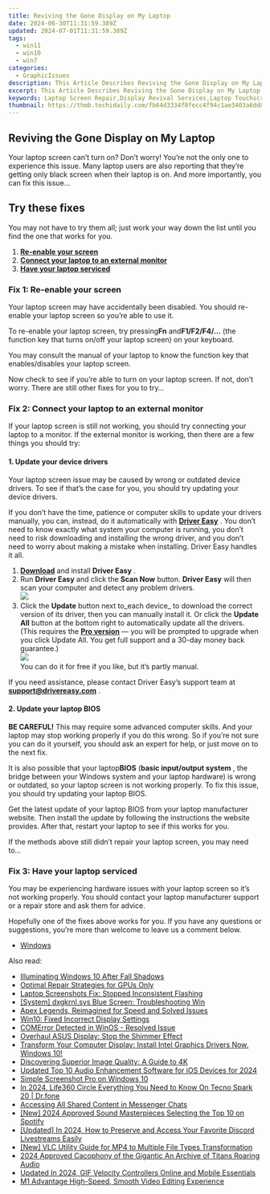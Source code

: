 ```yaml
---
title: Reviving the Gone Display on My Laptop
date: 2024-06-30T11:31:59.389Z
updated: 2024-07-01T11:31:59.389Z
tags:
  - win11
  - win10
  - win7
categories:
  - GraphicIssues
description: This Article Describes Reviving the Gone Display on My Laptop
excerpt: This Article Describes Reviving the Gone Display on My Laptop
keywords: Laptop Screen Repair,Display Revival Services,Laptop Touchscreen Fixes,Warranty-Free Laptop Repair,Affordable Display Replacement,DIY Laptop Screen Fixes,Laptop Display Repair Guides
thumbnail: https://thmb.techidaily.com/fb64d3334f8fecc4f94c1ae3403a6dd894e812df5486b2d51ee08c850ba80fdd.jpg
---
```


## Reviving the Gone Display on My Laptop

 Your laptop screen can’t turn on? Don’t worry! You’re not the only one to experience this issue. Many laptop users are also reporting that they’re getting only black screen when their laptop is on. And more importantly, you can fix this issue…

## Try these fixes

 You may not have to try them all; just work your way down the list until you find the one that works for you.

1. [**Re-enable your screen**](#a)
2. [**Connect your laptop to an external monitor**](#b)
3. [**Have your laptop serviced**](#c)

### Fix 1: Re-enable your screen

 Your laptop screen may have accidentally been disabled. You should re-enable your laptop screen so you’re able to use it.

 To re-enable your laptop screen, try pressing**Fn** and**F1/F2/F4/…** (the function key that turns on/off your laptop screen) on your keyboard.

 You may consult the manual of your laptop to know the function key that enables/disables your laptop screen.

 Now check to see if you’re able to turn on your laptop screen. If not, don’t worry. There are still other fixes for you to try…

### Fix 2: Connect your laptop to an external monitor

 If your laptop screen is still not working, you should try connecting your laptop to a monitor. If the external monitor is working, then there are a few things you should try:

#### 1\. Update your device drivers

 Your laptop screen issue may be caused by wrong or outdated device drivers. To see if that’s the case for you, you should try updating your device drivers.

 If you don’t have the time, patience or computer skills to update your drivers manually, you can, instead, do it automatically with **[Driver Easy](https://tools.techidaily.com/drivereasy/download/)**  . You don’t need to know exactly what system your computer is running, you don’t need to risk downloading and installing the wrong driver, and you don’t need to worry about making a mistake when installing. Driver Easy handles it all.

1. [**Download**](https://tools.techidaily.com/drivereasy/download/) and install **Driver Easy** .
2. Run **Driver Easy** and click the **Scan Now** button. **Driver Easy**  will then scan your computer and detect any problem drivers.  
![](https://images.drivereasy.com/wp-content/uploads/2018/10/img_5bd0366bd75a4.jpg)
3. Click the **Update**  button next to_each device_ to download the correct version of its driver, then you can manually install it. Or click the **Update All**  button at the bottom right to automatically update all the drivers. (This requires the **[Pro version](https://tools.techidaily.com/drivereasy/download/)**  — you will be prompted to upgrade when you click Update All. You get full support and a 30-day money back guarantee.)  
![](https://images.drivereasy.com/wp-content/uploads/2018/12/img_5c14afed043cd.jpg)  
 You can do it for free if you like, but it’s partly manual.

 If you need assistance, please contact Driver Easy’s support team at **[support@drivereasy.com](mailto:support@drivereasy.com)**  .

#### 2\. Update your laptop BIOS

**BE CAREFUL!** This may require some advanced computer skills. And your laptop may stop working properly if you do this wrong. So if you’re not sure you can do it yourself, you should ask an expert for help, or just move on to the next fix.

 It is also possible that your laptop**BIOS** (**basic input/output system** , the bridge between your Windows system and your laptop hardware) is wrong or outdated, so your laptop screen is not working properly. To fix this issue, you should try updating your laptop BIOS.

 Get the latest update of your laptop BIOS from your laptop manufacturer website. Then install the update by following the instructions the website provides. After that, restart your laptop to see if this works for you.

 If the methods above still didn’t repair your laptop screen, you may need to…

### Fix 3: Have your laptop serviced

 You may be experiencing hardware issues with your laptop screen so it’s not working properly. You should contact your laptop manufacturer support or a repair store and ask them for advice.

 Hopefully one of the fixes above works for you. If you have any questions or suggestions, you’re more than welcome to leave us a comment below.

* [Windows](https://tools.techidaily.com/drivereasy/download/)

<ins class="adsbygoogle"
     style="display:block"
     data-ad-format="autorelaxed"
     data-ad-client="ca-pub-7571918770474297"
     data-ad-slot="1223367746"></ins>



<ins class="adsbygoogle"
     style="display:block"
     data-ad-client="ca-pub-7571918770474297"
     data-ad-slot="8358498916"
     data-ad-format="auto"
     data-full-width-responsive="true"></ins>

<span class="atpl-alsoreadstyle">Also read:</span>
<div><ul>
<li><a href="https://graphic-issues.techidaily.com/illuminating-windows-10-after-fall-shadows/"><u>Illuminating Windows 10 After Fall Shadows</u></a></li>
<li><a href="https://graphic-issues.techidaily.com/optimal-repair-strategies-for-gpus-only/"><u>Optimal Repair Strategies for GPUs Only</u></a></li>
<li><a href="https://graphic-issues.techidaily.com/laptop-screenshots-fix-stopped-inconsistent-flashing/"><u>Laptop Screenshots Fix: Stopped Inconsistent Flashing</u></a></li>
<li><a href="https://graphic-issues.techidaily.com/system-dxgkrnlsys-blue-screen-troubleshooting-win/"><u>[System] dxgkrnl.sys Blue Screen: Troubleshooting Win</u></a></li>
<li><a href="https://graphic-issues.techidaily.com/apex-legends-reimagined-for-speed-and-solved-issues/"><u>Apex Legends, Reimagined for Speed and Solved Issues</u></a></li>
<li><a href="https://graphic-issues.techidaily.com/win10-fixed-incorrect-display-settings/"><u>Win10: Fixed Incorrect Display Settings</u></a></li>
<li><a href="https://graphic-issues.techidaily.com/comerror-detected-in-winos-resolved-issue/"><u>COMError Detected in WinOS - Resolved Issue</u></a></li>
<li><a href="https://graphic-issues.techidaily.com/overhaul-asus-display-stop-the-shimmer-effect/"><u>Overhaul ASUS Display: Stop the Shimmer Effect</u></a></li>
<li><a href="https://graphic-issues.techidaily.com/1719817944373-transform-your-computer-display-install-intel-graphics-drivers-now-windows-10/"><u>Transform Your Computer Display: Install Intel Graphics Drivers Now, Windows 10!</u></a></li>
<li><a href="https://graphic-issues.techidaily.com/discovering-superior-image-quality-a-guide-to-4k/"><u>Discovering Superior Image Quality: A Guide to 4K</u></a></li>
<li><a href="https://sound-optimizing.techidaily.com/updated-top-10-audio-enhancement-software-for-ios-devices-for-2024/"><u>Updated Top 10 Audio Enhancement Software for iOS Devices for 2024</u></a></li>
<li><a href="https://on-screen-recording.techidaily.com/simple-screenshot-pro-on-windows-10/"><u>Simple Screenshot Pro on Windows 10</u></a></li>
<li><a href="https://phone-solutions.techidaily.com/in-2024-life360-circle-everything-you-need-to-know-on-tecno-spark-20-drfone-by-drfone-virtual-android/"><u>In 2024, Life360 Circle Everything You Need to Know On Tecno Spark 20 | Dr.fone</u></a></li>
<li><a href="https://facebook-clips.techidaily.com/accessing-all-shared-content-in-messenger-chats/"><u>Accessing All Shared Content in Messenger Chats</u></a></li>
<li><a href="https://screen-capture.techidaily.com/new-2024-approved-sound-masterpieces-selecting-the-top-10-on-spotify/"><u>[New] 2024 Approved  Sound Masterpieces  Selecting the Top 10 on Spotify</u></a></li>
<li><a href="https://screen-recording.techidaily.com/updated-in-2024-how-to-preserve-and-access-your-favorite-discord-livestreams-easily/"><u>[Updated] In 2024, How to Preserve and Access Your Favorite Discord Livestreams Easily</u></a></li>
<li><a href="https://fox-direct.techidaily.com/new-vlc-utility-guide-for-mp4-to-multiple-file-types-transformation/"><u>[New] VLC Utility Guide for MP4 to Multiple File Types Transformation</u></a></li>
<li><a href="https://audio-editing.techidaily.com/2024-approved-cacophony-of-the-gigantic-an-archive-of-titans-roaring-audio/"><u>2024 Approved Cacophony of the Gigantic An Archive of Titans Roaring Audio</u></a></li>
<li><a href="https://ai-video-tools.techidaily.com/updated-in-2024-gif-velocity-controllers-online-and-mobile-essentials/"><u>Updated In 2024, GIF Velocity Controllers Online and Mobile Essentials</u></a></li>
<li><a href="https://extra-hints.techidaily.com/m1-advantage-high-speed-smooth-video-editing-experience/"><u>M1 Advantage  High-Speed, Smooth Video Editing Experience</u></a></li>
</ul></div>
